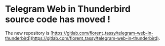 # Telegram Web in Thunderbird source code has moved !
The new repository is [https://gitlab.com/florent_tassy/telegram-web-in-thunderbird](https://gitlab.com/florent_tassy/telegram-web-in-thunderbird).
